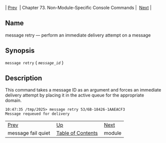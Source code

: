 | [Prev](console_commands.message_fail_quiet)  | Chapter 73. Non-Module-Specific Console Commands |  [Next](console_commands.module) |

<a name="console_commands.message_retry"></a>
## Name

message retry — perform an immediate delivery attempt on a message

## Synopsis

`message retry` { *`message_id`* }

<a name="idp7296864"></a>
## Description

This command takes a message ID as an argument and forces an immediate delivery attempt by placing it in the active queue for the appropriate domain.

```
10:47:35 /tmp/2025> message retry 53/6B-18426-1AAEACF3
Message requeued for delivery
```

|     |     |     |
| --- | --- | --- |
| [Prev](console_commands.message_fail_quiet)  | [Up](console.cmds.ref) |  [Next](console_commands.module) |
| message fail quiet  | [Table of Contents](index) |  module |

